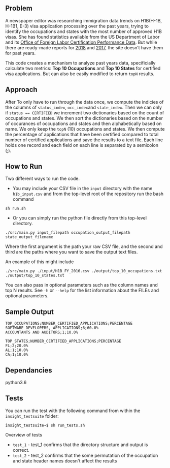 ## Problem


A newspaper editor was researching immigration data trends on H1B(H-1B, H-1B1, E-3) visa application processing over the past years, trying to identify the occupations and states with the most number of approved H1B visas. She has found statistics available from the US Department of Labor and its [Office of Foreign Labor Certification Performance Data](https://www.foreignlaborcert.doleta.gov/performancedata.cfm#dis). But while there are ready-made reports for [2018](https://www.foreignlaborcert.doleta.gov/pdf/PerformanceData/2018/H-1B_Selected_Statistics_FY2018_Q4.pdf) and [2017](https://www.foreignlaborcert.doleta.gov/pdf/PerformanceData/2017/H-1B_Selected_Statistics_FY2017.pdf), the site doesn’t have them for past years.

This code creates a mechanism to analyze past years data, specificially calculate two metrics: **Top 10 Occupations** and **Top 10 States** for certified visa applications. But can also be easily modified to return `topN` results. 


## Approach

After To only have to run through the data once, we compute the indicies of the columns of `status_index`, `occ_index`and `state_index`. Then we can only if `status == CERTIFIED` we increment two dictionaries based on the count of occupations and states. We then sort the dictionaries based on the number of occurances of occupations and states and then alphabetically based on name. We only keep the `topN` (10) occupations and states. We then compute the percentage of applications that have been certified compared to total number of certified applications and save the results to a text file. Each line holds one record and each field on each line is separated by a semicolon (;).



## How to Run 

Two different ways to run the code. 
- You may include your CSV file in the `input` directory with the name `h1b_input.csv` and from the top-level root of the repository run the bash command
```
sh run.sh
```
- Or you can simply run the python file directly from this top-level directory. 
```
./src/main.py input_filepath occupation_output_filepath state_output_filename
```
Where the first argument is the path your raw CSV file, and the second and third are the paths where you want to save the output text files. 

An example of this might include 
```
./src/main.py ./input/H1B_FY_2016.csv ./output/top_10_occupations.txt ./output/top_10_states.txt
```
You can also pass in optional parameters such as the column names and top N results. See `-h` or `--help` for the list information about the FILEs and optional parameters. 


## Sample Output
```
TOP_OCCUPATIONS;NUMBER_CERTIFIED_APPLICATIONS;PERCENTAGE
SOFTWARE DEVELOPERS, APPLICATIONS;6;60.0%
ACCOUNTANTS AND AUDITORS;1;10.0%
```
```
TOP_STATES;NUMBER_CERTIFIED_APPLICATIONS;PERCENTAGE
FL;2;20.0%
AL;1;10.0%
CA;1;10.0%
```




## Dependancies 

python3.6


## Tests

You can run the test with the following command from within the `insight_testsuite` folder:
```
insight_testsuite~$ sh run_tests.sh
```

Overview of tests
- `test_1` - test_1 confirms that the directory structure and output is correct.
- `test_2` - test_2 confirms that the some permutation of the occupation and state header names doesn't affect the results 
